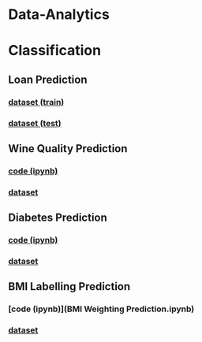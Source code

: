 # Data-Analytics

# Classification

## Loan Prediction

### [dataset (train)](loan_sanction_train.csv)
### [dataset (test)](loan_sanction_test.csv)

## Wine Quality Prediction
### [code (ipynb)](Wine_Quality.ipynb)
### [dataset](WineQT.csv)

## Diabetes Prediction
### [code (ipynb)](Prediksi_diabetes.ipynb)
### [dataset](diabet.csv)

## BMI Labelling Prediction
### [code (ipynb)](BMI Weighting Prediction.ipynb)
### [dataset](500_Person_Gender_Height_Weight_Index.csv)
